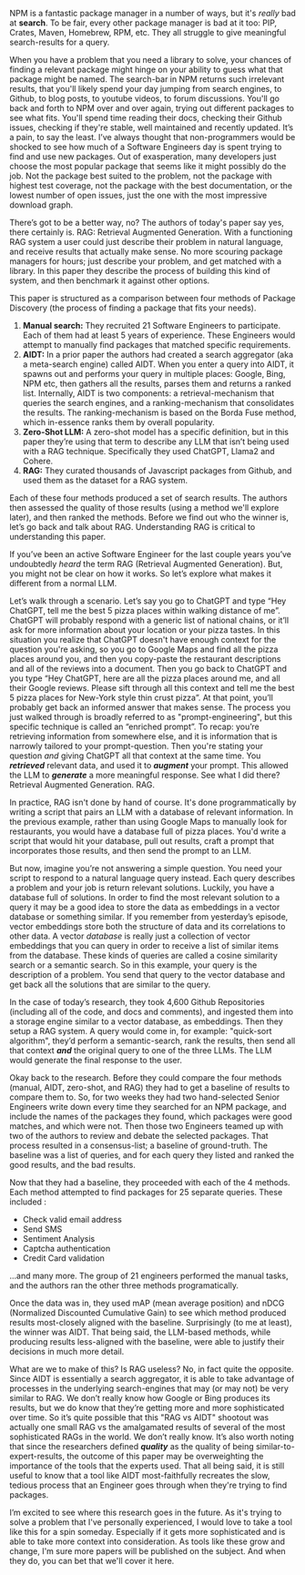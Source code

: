 NPM is a fantastic package manager in a number of ways, but it's *really* bad at **search**. To be fair, every other package manager is bad at it too: PIP, Crates, Maven, Homebrew, RPM, etc. They all struggle to give meaningful search-results for a query.

When you have a problem that you need a library to solve, your chances of finding a relevant package might hinge on your ability to guess what that package might be named. The search-bar in NPM returns such irrelevant results, that you'll likely spend your day jumping from search engines, to Github, to blog posts, to youtube videos, to forum discussions. You'll go back and forth to NPM over and over again, trying out different packages to see what fits. You'll spend time reading their docs, checking their Github issues, checking if they're stable, well maintained and recently updated. It’s a pain, to say the least. I’ve always thought that non-programmers would be shocked to see how much of a Software Engineers day is spent trying to find and use new packages. Out of exasperation, many developers just choose the most popular package that seems like it might possibly do the job. Not the package best suited to the problem, not the package with highest test coverage, not the package with the best documentation, or the lowest number of open issues, just the one with the most impressive download graph.

There’s got to be a better way, no? The authors of today's paper say yes, there certainly is. RAG: Retrieval Augmented Generation. With a functioning RAG system a user could just describe their problem in natural language, and receive results that actually make sense. No more scouring package managers for hours; just describe your problem, and get matched with a library. In this paper they describe the process of building this kind of system, and then benchmark it against other options.

This paper is structured as a comparison between four methods of Package Discovery (the process of finding a package that fits your needs).

1. **Manual search:** They recruited 21 Software Engineers to participate. Each of them had at least 5 years of experience. These Engineers would attempt to manually find packages that matched specific requirements.  
2. **AIDT:** In a prior paper the authors had created a search aggregator (aka a meta-search engine) called AIDT. When you enter a query into AIDT, it spawns out and performs your query in multiple places: Google, Bing, NPM etc, then gathers all the results, parses them and returns a ranked list. Internally, AIDT is two components: a retrieval-mechanism that queries the search engines, and a ranking-mechanism that consolidates the results. The ranking-mechanism is based on the Borda Fuse method, which in-essence ranks them by overall popularity.  
3. **Zero-Shot LLM:** A zero-shot model has a specific definition, but in this paper they’re using that term to describe any LLM that isn’t being used with a RAG technique. Specifically they used ChatGPT, Llama2 and Cohere.  
4. **RAG:** They curated thousands of Javascript packages from Github, and used them as the dataset for a RAG system.

Each of these four methods produced a set of search results. The authors then assessed the quality of those results (using a method we'll explore later), and then ranked the methods. Before we find out who the winner is, let’s go back and talk about RAG. Understanding RAG is critical to understanding this paper.

If you’ve been an active Software Engineer for the last couple years you’ve undoubtedly *heard* the term RAG (Retrieval Augmented Generation). But, you might not be clear on how it works. So let’s explore what makes it different from a normal LLM.

Let’s walk through a scenario. Let’s say you go to ChatGPT and type “Hey ChatGPT, tell me the best 5 pizza places within walking distance of me”. ChatGPT will probably respond with a generic list of national chains, or it’ll ask for more information about your location or your pizza tastes. In this situation you realize that ChatGPT doesn't have enough context for the question you're asking, so you go to Google Maps and find all the pizza places around you, and then you copy-paste the restaurant descriptions and all of the reviews into a document. Then you go back to ChatGPT and you type “Hey ChatGPT, here are all the pizza places around me, and all their Google reviews. Please sift through all this context and tell me the best 5 pizza places for New-York style thin crust pizza”. At that point, you’ll probably get back an informed answer that makes sense. The process you just walked through is broadly referred to as "prompt-engineering", but this specific technique is called an “enriched prompt”. To recap: you’re retrieving information from somewhere else, and it is information that is narrowly tailored to your prompt-question. Then you're stating your question *and* giving ChatGPT all that context at the same time. You ***retrieved*** relevant data, and used it to ***augment*** your prompt. This allowed the LLM to ***generate*** a more meaningful response. See what I did there? Retrieval Augmented Generation. RAG.

In practice, RAG isn't done by hand of course. It's done programmatically by writing a script that pairs an LLM with a database of relevant information. In the previous example, rather than using Google Maps to manually look for restaurants, you would have a database full of pizza places. You'd write a script that would hit your database, pull out results, craft a prompt that incorporates those results, and then send the prompt to an LLM.

But now, imagine you’re not answering a simple question. You need your script to respond to a natural language query instead. Each query describes a problem and your job is return relevant solutions. Luckily, you have a database full of solutions. In order to find the most relevant solution to a query it may be a good idea to store the data as embeddings in a vector database or something similar. If you remember from yesterday’s episode, vector embeddings store both the structure of data and its correlations to other data. A vector *database* is really just a collection of vector embeddings that you can query in order to receive a list of similar items from the database. These kinds of queries are called a cosine similarity search or a semantic search. So in this example, your query is the description of a problem. You send that query to the vector database and get back all the solutions that are similar to the query.

In the case of today’s research, they took 4,600 Github Repositories (including all of the code, and docs and comments), and ingested them into a storage engine similar to a vector database, as embeddings. Then they setup a RAG system. A query would come in, for example: "quick-sort algorithm", they’d perform a semantic-search, rank the results, then send all that context ***and*** the original query to one of the three LLMs. The LLM would generate the final response to the user.

Okay back to the research. Before they could compare the four methods (manual, AIDT, zero-shot, and RAG) they had to get a baseline of results to compare them to. So, for two weeks they had two hand-selected Senior Engineers write down every time they searched for an NPM package, and include the names of the packages they found, which packages were good matches, and which were not. Then those two Engineers teamed up with two of the authors to review and debate the selected packages. That process resulted in a consensus-list; a baseline of ground-truth. The baseline was a list of queries, and for each query they listed and ranked the good results, and the bad results.

Now that they had a baseline, they proceeded with each of the 4 methods. Each method attempted to find packages for 25 separate queries. These included :

* Check valid email address  
* Send SMS  
* Sentiment Analysis  
* Captcha authentication  
* Credit Card validation

…and many more. The group of 21 engineers performed the manual tasks, and the authors ran the other three methods programatically.

Once the data was in, they used mAP (mean average position) and nDCG (Normalized Discounted Cumulative Gain) to see which method produced results most-closely aligned with the baseline. Surprisingly (to me at least), the winner was AIDT. That being said, the LLM-based methods, while producing results less-aligned with the baseline, were able to justify their decisions in much more detail.

What are we to make of this? Is RAG useless? No, in fact quite the opposite. Since AIDT is essentially a search aggregator, it is able to take advantage of processes in the underlying search-engines that may (or may not) be very similar to RAG. We don’t really know how Google or Bing produces its results, but we do know that they’re getting more and more sophisticated over time. So it’s quite possible that this "RAG vs AIDT" shootout was actually one small RAG vs the amalgamated results of several of the most sophisticated RAGs in the world. We don’t really know. It’s also worth noting that since the researchers defined ***quality*** as the quality of being similar-to-expert-results, the outcome of this paper may be overweighting the importance of the tools that the experts used. That all being said, it is still useful to know that a tool like AIDT most-faithfully recreates the slow, tedious process that an Engineer goes through when they're trying to find packages.

I’m excited to see where this research goes in the future. As it's trying to solve a problem that I've personally experienced, I would love to take a tool like this for a spin someday. Especially if it gets more sophisticated and is able to take more context into consideration. As tools like these grow and change, I'm sure more papers will be published on the subject. And when they do, you can bet that we'll cover it here.

